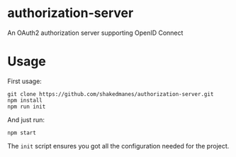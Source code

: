 # authorization-server
An OAuth2 authorization server supporting OpenID Connect

# Usage
First usage:

    git clone https://github.com/shakedmanes/authorization-server.git
    npm install
    npm run init

And just run:

    npm start

The `init` script ensures you got all the configuration needed for the project.